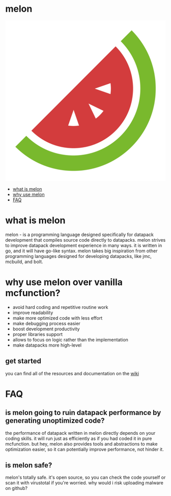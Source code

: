 # melon

![melon logo](./assets/melon_logo.png)

- [what is melon](#what-is-melon)
- [why use melon](#why-use-melon-over-vanilla-mcfunction)
- [FAQ](#faq)

# what is melon

melon - is a programming language designed specifically for datapack development that compiles source code directly to datapacks. melon strives to improve datapack development experience in many ways. it is written in go, and it will have go-like syntax. melon takes big inspiration from other programming languages designed for developing datapacks, like jmc, mcbuild, and bolt.

# why use melon over vanilla mcfunction?

- avoid hard coding and repetitive routine work
- improve readability
- make more optimized code with less effort
- make debugging process easier
- boost development productivity
- proper libraries support
- allows to focus on logic rather than the implementation
- make datapacks more high-level

## get started

you can find all of the resources and documentation on the [wiki](https://github.com/melonlang/melon/wiki)

# FAQ

## is melon going to ruin datapack performance by generating unoptimized code?

the performance of datapack written in melon directly depends on your coding skills. it will run just as efficiently as if you had coded it in pure mcfunction. but hey, melon also provides tools and abstractions to make optimization easier, so it can potentially improve performance, not hinder it.

## is melon safe?

melon's totally safe. it's open source, so you can check the code yourself or scan it with virustotal if you're worried. why would i risk uploading malware on github?
